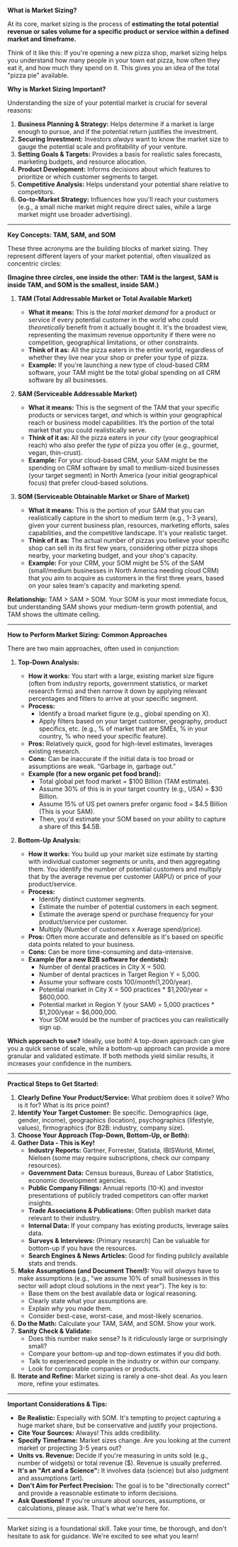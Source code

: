 **What is Market Sizing?**

At its core, market sizing is the process of **estimating the total potential revenue or sales volume for a specific product or service within a defined market and timeframe.**

Think of it like this: If you're opening a new pizza shop, market sizing helps you understand how many people in your town eat pizza, how often they eat it, and how much they spend on it. This gives you an idea of the total "pizza pie" available.

**Why is Market Sizing Important?**

Understanding the size of your potential market is crucial for several reasons:

1.  **Business Planning & Strategy:** Helps determine if a market is large enough to pursue, and if the potential return justifies the investment.
2.  **Securing Investment:** Investors *always* want to know the market size to gauge the potential scale and profitability of your venture.
3.  **Setting Goals & Targets:** Provides a basis for realistic sales forecasts, marketing budgets, and resource allocation.
4.  **Product Development:** Informs decisions about which features to prioritize or which customer segments to target.
5.  **Competitive Analysis:** Helps understand your potential share relative to competitors.
6.  **Go-to-Market Strategy:** Influences how you'll reach your customers (e.g., a small niche market might require direct sales, while a large market might use broader advertising).

---

**Key Concepts: TAM, SAM, and SOM**

These three acronyms are the building blocks of market sizing. They represent different layers of your market potential, often visualized as concentric circles:

**(Imagine three circles, one inside the other: TAM is the largest, SAM is inside TAM, and SOM is the smallest, inside SAM.)**

1.  **TAM (Total Addressable Market or Total Available Market)**
    *   **What it means:** This is the *total market demand* for a product or service if every potential customer in the world who could *theoretically* benefit from it actually bought it. It's the broadest view, representing the maximum revenue opportunity if there were no competition, geographical limitations, or other constraints.
    *   **Think of it as:** All the pizza eaters in the entire world, regardless of whether they live near your shop or prefer your type of pizza.
    *   **Example:** If you're launching a new type of cloud-based CRM software, your TAM might be the total global spending on all CRM software by all businesses.

2.  **SAM (Serviceable Addressable Market)**
    *   **What it means:** This is the segment of the TAM that your specific products or services target, *and* which is within your geographical reach or business model capabilities. It’s the portion of the total market that you could realistically serve.
    *   **Think of it as:** All the pizza eaters in *your city* (your geographical reach) who also prefer the *type* of pizza you offer (e.g., gourmet, vegan, thin-crust).
    *   **Example:** For your cloud-based CRM, your SAM might be the spending on CRM software by small to medium-sized businesses (your target segment) in North America (your initial geographical focus) that prefer cloud-based solutions.

3.  **SOM (Serviceable Obtainable Market or Share of Market)**
    *   **What it means:** This is the portion of your SAM that you can realistically capture in the short to medium term (e.g., 1-3 years), given your current business plan, resources, marketing efforts, sales capabilities, and the competitive landscape. It's your realistic target.
    *   **Think of it as:** The actual number of pizzas you believe your specific shop can sell in its first few years, considering other pizza shops nearby, your marketing budget, and your shop's capacity.
    *   **Example:** For your CRM, your SOM might be 5% of the SAM (small/medium businesses in North America needing cloud CRM) that you aim to acquire as customers in the first three years, based on your sales team's capacity and marketing spend.

**Relationship:** TAM > SAM > SOM.
Your SOM is your most immediate focus, but understanding SAM shows your medium-term growth potential, and TAM shows the ultimate ceiling.

---

**How to Perform Market Sizing: Common Approaches**

There are two main approaches, often used in conjunction:

1.  **Top-Down Analysis:**
    *   **How it works:** You start with a large, existing market size figure (often from industry reports, government statistics, or market research firms) and then narrow it down by applying relevant percentages and filters to arrive at your specific segment.
    *   **Process:**
        *   Identify a broad market figure (e.g., global spending on X).
        *   Apply filters based on your target customer, geography, product specifics, etc. (e.g., % of market that are SMEs, % in your country, % who need your specific feature).
    *   **Pros:** Relatively quick, good for high-level estimates, leverages existing research.
    *   **Cons:** Can be inaccurate if the initial data is too broad or assumptions are weak. "Garbage in, garbage out."
    *   **Example (for a new organic pet food brand):**
        *   Total global pet food market = $100 Billion (TAM estimate).
        *   Assume 30% of this is in your target country (e.g., USA) = $30 Billion.
        *   Assume 15% of US pet owners prefer organic food = $4.5 Billion (This is your SAM).
        *   Then, you'd estimate your SOM based on your ability to capture a share of this $4.5B.

2.  **Bottom-Up Analysis:**
    *   **How it works:** You build up your market size estimate by starting with individual customer segments or units, and then aggregating them. You identify the number of potential customers and multiply that by the average revenue per customer (ARPU) or price of your product/service.
    *   **Process:**
        *   Identify distinct customer segments.
        *   Estimate the number of potential customers in each segment.
        *   Estimate the average spend or purchase frequency for your product/service per customer.
        *   Multiply (Number of customers x Average spend/price).
    *   **Pros:** Often more accurate and defensible as it's based on specific data points related to your business.
    *   **Cons:** Can be more time-consuming and data-intensive.
    *   **Example (for a new B2B software for dentists):**
        *   Number of dental practices in City X = 500.
        *   Number of dental practices in Target Region Y = 5,000.
        *   Assume your software costs $100/month ($1,200/year).
        *   Potential market in City X = 500 practices * $1,200/year = $600,000.
        *   Potential market in Region Y (your SAM) = 5,000 practices * $1,200/year = $6,000,000.
        *   Your SOM would be the number of practices you can realistically sign up.

**Which approach to use?**
Ideally, use both! A top-down approach can give you a quick sense of scale, while a bottom-up approach can provide a more granular and validated estimate. If both methods yield similar results, it increases your confidence in the numbers.

---

**Practical Steps to Get Started:**

1.  **Clearly Define Your Product/Service:** What problem does it solve? Who is it for? What is its price point?
2.  **Identify Your Target Customer:** Be specific. Demographics (age, gender, income), geographics (location), psychographics (lifestyle, values), firmographics (for B2B: industry, company size).
3.  **Choose Your Approach (Top-Down, Bottom-Up, or Both):**
4.  **Gather Data - This is Key!**
    *   **Industry Reports:** Gartner, Forrester, Statista, IBISWorld, Mintel, Nielsen (some may require subscriptions, check our company resources).
    *   **Government Data:** Census bureaus, Bureau of Labor Statistics, economic development agencies.
    *   **Public Company Filings:** Annual reports (10-K) and investor presentations of publicly traded competitors can offer market insights.
    *   **Trade Associations & Publications:** Often publish market data relevant to their industry.
    *   **Internal Data:** If your company has existing products, leverage sales data.
    *   **Surveys & Interviews:** (Primary research) Can be valuable for bottom-up if you have the resources.
    *   **Search Engines & News Articles:** Good for finding publicly available stats and trends.
5.  **Make Assumptions (and Document Them!):** You will *always* have to make assumptions (e.g., "we assume 10% of small businesses in this sector will adopt cloud solutions in the next year"). The key is to:
    *   Base them on the best available data or logical reasoning.
    *   Clearly state what your assumptions are.
    *   Explain *why* you made them.
    *   Consider best-case, worst-case, and most-likely scenarios.
6.  **Do the Math:** Calculate your TAM, SAM, and SOM. Show your work.
7.  **Sanity Check & Validate:**
    *   Does this number make sense? Is it ridiculously large or surprisingly small?
    *   Compare your bottom-up and top-down estimates if you did both.
    *   Talk to experienced people in the industry or within our company.
    *   Look for comparable companies or products.
8.  **Iterate and Refine:** Market sizing is rarely a one-shot deal. As you learn more, refine your estimates.

---

**Important Considerations & Tips:**

*   **Be Realistic:** Especially with SOM. It's tempting to project capturing a huge market share, but be conservative and justify your projections.
*   **Cite Your Sources:** Always! This adds credibility.
*   **Specify Timeframe:** Market sizes change. Are you looking at the current market or projecting 3-5 years out?
*   **Units vs. Revenue:** Decide if you're measuring in units sold (e.g., number of widgets) or total revenue ($). Revenue is usually preferred.
*   **It's an "Art and a Science":** It involves data (science) but also judgment and assumptions (art).
*   **Don't Aim for Perfect Precision:** The goal is to be "directionally correct" and provide a reasonable estimate to inform decisions.
*   **Ask Questions!** If you're unsure about sources, assumptions, or calculations, please ask. That's what we're here for.

---

Market sizing is a foundational skill. Take your time, be thorough, and don't hesitate to ask for guidance. We're excited to see what you learn!
